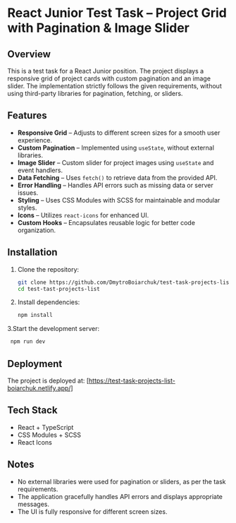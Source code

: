 # React Junior Test Task – Project Grid with Pagination & Image Slider  

## Overview  

This is a test task for a React Junior position. The project displays a responsive grid of project cards with custom pagination and an image slider. The implementation strictly follows the given requirements, without using third-party libraries for pagination, fetching, or sliders.  

## Features  

- **Responsive Grid** – Adjusts to different screen sizes for a smooth user experience.  
- **Custom Pagination** – Implemented using `useState`, without external libraries.  
- **Image Slider** – Custom slider for project images using `useState` and event handlers.  
- **Data Fetching** – Uses `fetch()` to retrieve data from the provided API.  
- **Error Handling** – Handles API errors such as missing data or server issues.  
- **Styling** – Uses CSS Modules with SCSS for maintainable and modular styles.  
- **Icons** – Utilizes `react-icons` for enhanced UI.  
- **Custom Hooks** – Encapsulates reusable logic for better code organization.  

## Installation  

1. Clone the repository:  
   ```bash
   git clone https://github.com/DmytroBoiarchuk/test-task-projects-list.git
   cd test-tast-projects-list
   ```
2. Install dependencies:
    ```bash
    npm install
    ```
3.Start the development server:
   ```bash
    npm run dev
   ```

## Deployment
The project is deployed at: [https://test-task-projects-list-boiarchuk.netlify.app/]


## Tech Stack
- React + TypeScript
- CSS Modules + SCSS
- React Icons
  
## Notes
- No external libraries were used for pagination or sliders, as per the task requirements.
- The application gracefully handles API errors and displays appropriate messages.
- The UI is fully responsive for different screen sizes.

